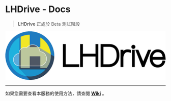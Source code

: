 # LHDrive - Docs

> **LHDrive** 正處於 Beta 測試階段

![logo.png](https://github.com/Traveler-Brian/LHDrive-Docs/blob/main/src/logo.png?raw=true)



---

如果您需要查看本服務的使用方法，請查閱 [**Wiki**](https://github.com/Traveler-Brian/LHDrive-Docs/wiki) 。
